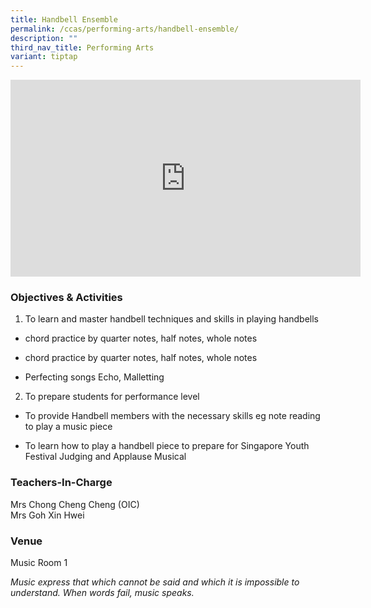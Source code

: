 ```yaml
---
title: Handbell Ensemble
permalink: /ccas/performing-arts/handbell-ensemble/
description: ""
third_nav_title: Performing Arts
variant: tiptap
---
```

<div class="iframe-wrapper">
<iframe height="315" width="560" allowfullscreen="true" frameborder="0" src="https://www.youtube.com/embed/Vbng7PU8Bzs?si=rqtPgZ_0Tq_Lmq2j"></iframe>
</div>
<h3>Objectives &amp; Activities</h3>
<ol data-tight="true" class="tight">
<li>
<p>To learn and master handbell techniques and skills in playing handbells</p>
</li>
</ol>
<ul data-tight="true" class="tight">
<li>
<p>chord practice by quarter notes, half notes, whole notes</p>
</li>
<li>
<p>chord practice by quarter notes, half notes, whole notes</p>
</li>
<li>
<p>Perfecting songs Echo, Malletting</p>
</li>
</ul>
<ol start="2" data-tight="true" class="tight">
<li>
<p>To prepare students for performance level</p>
</li>
</ol>
<ul data-tight="true" class="tight">
<li>
<p>To provide Handbell members with the necessary skills eg note reading
to play a music piece</p>
</li>
<li>
<p>To learn how to play a handbell piece to prepare for Singapore Youth Festival
Judging and Applause Musical</p>
</li>
</ul>
<h3>Teachers-In-Charge</h3>
<p>Mrs Chong Cheng Cheng (OIC)
<br>Mrs Goh Xin Hwei</p>
<h3>Venue</h3>
<p>Music Room 1</p>
<p><em>Music express that which cannot be said and which it is impossible to understand. When words fail, music speaks.</em>
</p>